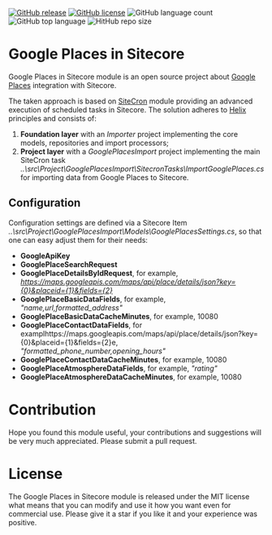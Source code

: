[![GitHub release](https://img.shields.io/github/release-date/kate-orlova/google-places-in-sitecore.svg?style=flat)](https://github.com/kate-orlova/google-places-in-sitecore/releases/tag/v1.0)
[![GitHub license](https://img.shields.io/github/license/kate-orlova/google-places-in-sitecore.svg)](https://github.com/kate-orlova/google-places-in-sitecore/blob/master/LICENSE)
![GitHub language count](https://img.shields.io/github/languages/count/kate-orlova/google-places-in-sitecore.svg?style=flat)
![GitHub top language](https://img.shields.io/github/languages/top/kate-orlova/google-places-in-sitecore.svg?style=flat)
![HitHub repo size](https://img.shields.io/github/repo-size/kate-orlova/google-places-in-sitecore.svg?style=flat)

# Google Places in Sitecore
Google Places in Sitecore module is an open source project about [Google Places](https://cloud.google.com/maps-platform/places/) integration with Sitecore.

The taken approach is based on [SiteCron](https://www.nuget.org/packages/SiteCron) module providing an advanced execution of scheduled tasks in Sitecore. The solution adheres to [Helix](https://helix.sitecore.net/) principles and consists of:
1. **Foundation layer** with an _Importer_ project implementing the core models, repositories and import processors;
2. **Project layer** with a _GooglePlacesImport_ project implementing the main SiteCron task _..\src\Project\GooglePlacesImport\SitecronTasks\ImportGooglePlaces.cs_ for importing data from Google Places to Sitecore.

## Configuration
Configuration settings are defined via a Sitecore Item _..\src\Project\GooglePlacesImport\Models\GooglePlacesSettings.cs_, so that one can easy adjust them for their needs:
* **GoogleApiKey**
* **GooglePlaceSearchRequest**
* **GooglePlaceDetailsByIdRequest**, for example, _https://maps.googleapis.com/maps/api/place/details/json?key={0}&placeid={1}&fields={2}_
* **GooglePlaceBasicDataFields**, for example, _"name,url,formatted_address"_
* **GooglePlaceBasicDataCacheMinutes**, for example, 10080
* **GooglePlaceContactDataFields**, for examplhttps://maps.googleapis.com/maps/api/place/details/json?key={0}&placeid={1}&fields={2}e, _"formatted_phone_number,opening_hours"_
* **GooglePlaceContactDataCacheMinutes**, for example, 10080
* **GooglePlaceAtmosphereDataFields**, for example, _"rating"_
* **GooglePlaceAtmosphereDataCacheMinutes**, for example, 10080

# Contribution
Hope you found this module useful, your contributions and suggestions will be very much appreciated. Please submit a pull request.

# License
The Google Places in Sitecore module is released under the MIT license what means that you can modify and use it how you want even for commercial use. Please give it a star if you like it and your experience was positive.
